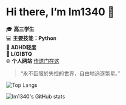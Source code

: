 # Hi there, I’m Im1340 👋

🎓 **高三学生**  
💻 **主要技能：Python**  
💭 **ADHD轻度**  
🌈 **L(G)BTQ**  
🌐 **个人网站** [传送门在这](https://1340.one)

> “永不臣服於失控的世界，自由地追逐繁星。”

![Top Langs](https://github-readme-stats.vercel.app/api/top-langs/?username=im1340&layout=compact)

![Im1340's GitHub stats](https://github-readme-stats.vercel.app/api?username=im1340)
